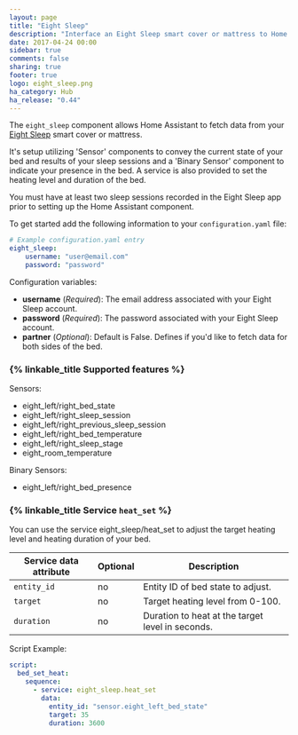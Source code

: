 ```yaml
---
layout: page
title: "Eight Sleep"
description: "Interface an Eight Sleep smart cover or mattress to Home Assistant"
date: 2017-04-24 00:00
sidebar: true
comments: false
sharing: true
footer: true
logo: eight_sleep.png
ha_category: Hub
ha_release: "0.44"
---
```


The `eight_sleep` component allows Home Assistant to fetch data from your [Eight Sleep](https://eightsleep.com/) smart cover or mattress.

It's setup utilizing 'Sensor' components to convey the current state of your bed and results of your sleep sessions and a 'Binary Sensor' component to indicate your presence in the bed.  A service is also provided to set the heating level and duration of the bed.

You must have at least two sleep sessions recorded in the Eight Sleep app prior to setting up the Home Assistant component.

To get started add the following information to your `configuration.yaml` file:

```yaml
# Example configuration.yaml entry
eight_sleep:
    username: "user@email.com"
    password: "password"
```

Configuration variables:

- **username** (*Required*): The email address associated with your Eight Sleep account.
- **password** (*Required*): The password associated with your Eight Sleep account.
- **partner** (*Optional*): Default is False. Defines if you'd like to fetch data for both sides of the bed.

### {% linkable_title Supported features %}

Sensors:

- eight_left/right_bed_state
- eight_left/right_sleep_session
- eight_left/right_previous_sleep_session
- eight_left/right_bed_temperature
- eight_left/right_sleep_stage
- eight_room_temperature

Binary Sensors:

- eight_left/right_bed_presence

### {% linkable_title Service `heat_set` %}

You can use the service eight_sleep/heat_set to adjust the target heating level and heating duration of your bed.

| Service data attribute | Optional | Description |
| ---------------------- | -------- | ----------- |
| `entity_id` | no | Entity ID of bed state to adjust.
| `target` | no | Target heating level from 0-100.
| `duration` | no | Duration to heat at the target level in seconds.

Script Example:

```yaml
script:
  bed_set_heat:
    sequence:
      - service: eight_sleep.heat_set
        data:
          entity_id: "sensor.eight_left_bed_state"
          target: 35
          duration: 3600
``` 
